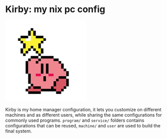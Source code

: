 # Kirby: my nix pc config


![kirby](./static/kirby.png)

Kirby is my home manager configuration, it lets you customize on different machines and as different users, while sharing the same configurations for commonly used programs. `program/` and `service/` folders contains configurations that can be reused, `machine/` and `user` are used to build the final system.
